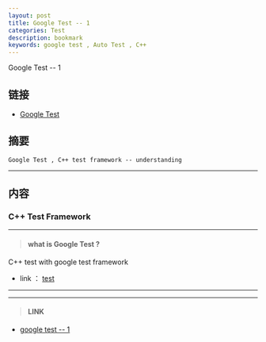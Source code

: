 ```yaml
---
layout: post
title: Google Test -- 1
categories: Test
description: bookmark
keywords: google test , Auto Test , C++
---
```


Google Test -- 1

## 链接

* [Google Test](https://tsbxmw.github.io/2017/2/15/Test-gtest_2/)

##  摘要
    
    Google Test , C++ test framework -- understanding 


----------

## 内容    
    
### C++ Test Framework

----------

> #### what is Google Test ?

  C++ test with google test framework

* link ： [test](https://github.com/google/googletest)

----------



--------

> #### LINK

*  [google test -- 1](https://tsbxmw.github.io/2017/2/15/Test-gtest_2/)